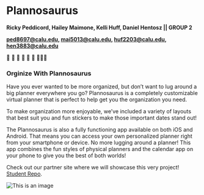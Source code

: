 # Plannosaurus
**Ricky Peddicord, Hailey Maimone, Kelli Huff, Daniel Hentosz || GROUP 2**

**ped8697@calu.edu, mai5013@calu.edu, huf2203@calu.edu, hen3883@calu.edu**

:shit: :shit: :shit: :shit: :shit: :shit: :shit::shit::shit:
### Orginize With Plannosaurus
Have you ever wanted to be more organized, but don’t want to lug around a big planner everywhere you go?  Plannosaurus is a completely customizable virtual planner that is perfect to help get you the organization you need. 

 

To make organization more enjoyable, we’ve included a variety of layouts that best suit you and fun stickers to make those important dates stand out!

 

The Plannosaurus is also a fully functioning app available on both iOS and Android.  That means you can access your own personalized planner right from your smartphone or device.  No more lugging around a planner!  This app combines the fun styles of physical planners and the calendar app on your phone to give you the best of both worlds!

Check out our partner site where we will showcase this very project! [Student Repo](https://studentrepo.com/Project/Details/53).

![This is an image](https://img.pixers.pics/pho_wat(s3:700/FO/58/46/73/38/700_FO58467338_6a8a7d5e568f7223c75e4053f7190a24.jpg,631,700,cms:2018/10/5bd1b6b8d04b8_220x50-watermark.png,over,411,650,jpg)/wall-murals-cute-green-dinosaur-cartoon.jpg.jpg)
